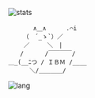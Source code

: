 ![stats](https://github-readme-stats.vercel.app/api?username=meisei4&show_icons=true&theme=transparent)
```
       ∧＿∧ 　   .⌒i
　　　（　´_ゝ`）／
　　 ／　　　＼　|　
　　/　　 　/￣￣￣￣/　
＿_(__ﾆつ / ＩＢＭ /____
　　　 ＼/＿＿＿＿/　
```
 ![lang](https://github-readme-stats.vercel.app/api/top-langs/?username=meisei4&layout=compact&show_icons=true&theme=transparent) 
